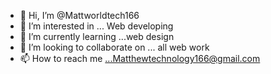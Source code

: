 - 👋 Hi, I’m @Mattworldtech166
- 👀 I’m interested in ... Web developing 
- 🌱 I’m currently learning ...web design
- 💞️ I’m looking to collaborate on ... all web work
- 📫 How to reach me ...Matthewtechnology166@gmail.com

<!---
Mattworldtech166/Mattworldtech166 is a ✨ special ✨ repository because its `README.md` (this file) appears on your GitHub profile.
You can click the Preview link to take a look at your changes.
--->
